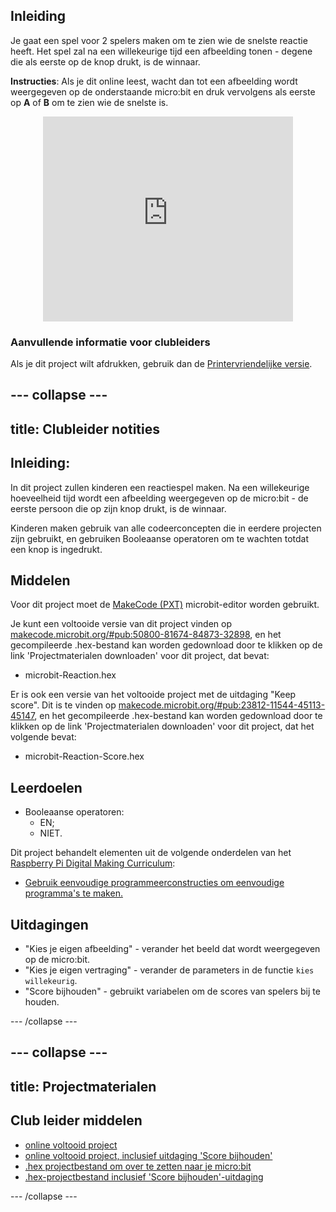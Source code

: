 ## Inleiding

Je gaat een spel voor 2 spelers maken om te zien wie de snelste reactie heeft. Het spel zal na een willekeurige tijd een afbeelding tonen - degene die als eerste op de knop drukt, is de winnaar.

**Instructies**: Als je dit online leest, wacht dan tot een afbeelding wordt weergegeven op de onderstaande micro:bit en druk vervolgens als eerste op **A** of **B** om te zien wie de snelste is.

<div class="trinket" style="width:400px;margin: 0 auto;">
<div style="position:relative;height:0;padding-bottom:81.97%;overflow:hidden;"><iframe style="position:absolute;top:0;left:0;width:100%;height:100%;" src="https://makecode.microbit.org/---run?id=_RAu6KxHvEXMp" allowfullscreen="allowfullscreen" sandbox="allow-popups allow-scripts allow-same-origin" frameborder="0"></iframe></div>
</div>

### Aanvullende informatie voor clubleiders

Als je dit project wilt afdrukken, gebruik dan de [Printervriendelijke versie](https://projects.raspberrypi.org/nl-NL/projects/reaction/print).

--- collapse ---
---
title: Clubleider notities
---

## Inleiding:

In dit project zullen kinderen een reactiespel maken. Na een willekeurige hoeveelheid tijd wordt een afbeelding weergegeven op de micro:bit - de eerste persoon die op zijn knop drukt, is de winnaar.

Kinderen maken gebruik van alle codeerconcepten die in eerdere projecten zijn gebruikt, en gebruiken Booleaanse operatoren om te wachten totdat een knop is ingedrukt.

## Middelen

Voor dit project moet de [MakeCode (PXT)](http://jumpto.cc/pxt-new) microbit-editor worden gebruikt.

Je kunt een voltooide versie van dit project vinden op [makecode.microbit.org/#pub:50800-81674-84873-32898](https://makecode.microbit.org/#pub:50800-81674-84873-32898), en het gecompileerde .hex-bestand kan worden gedownload door te klikken op de link 'Projectmaterialen downloaden' voor dit project, dat bevat:

+ microbit-Reaction.hex

Er is ook een versie van het voltooide project met de uitdaging "Keep score". Dit is te vinden op [makecode.microbit.org/#pub:23812-11544-45113-45147](https://makecode.microbit.org/#pub:23812-11544-45113-45147), en het gecompileerde .hex-bestand kan worden gedownload door te klikken op de link 'Projectmaterialen downloaden' voor dit project, dat het volgende bevat:

+ microbit-Reaction-Score.hex

## Leerdoelen

+ Booleaanse operatoren: 
    + EN;
    + NIET.

Dit project behandelt elementen uit de volgende onderdelen van het [Raspberry Pi Digital Making Curriculum](http://rpf.io/curriculum):

+ [Gebruik eenvoudige programmeerconstructies om eenvoudige programma's te maken.](https://www.raspberrypi.org/curriculum/programming/creator)

## Uitdagingen

+ "Kies je eigen afbeelding" - verander het beeld dat wordt weergegeven op de micro:bit.
+ "Kies je eigen vertraging" - verander de parameters in de functie `kies willekeurig`.
+ "Score bijhouden" - gebruikt variabelen om de scores van spelers bij te houden.

--- /collapse ---

--- collapse ---
---
title: Projectmaterialen
---

## Club leider middelen

+ [online voltooid project](https://makecode.microbit.org/#pub:50800-81674-84873-32898)
+ [online voltooid project, inclusief uitdaging 'Score bijhouden'](https://makecode.microbit.org/#pub:23812-11544-45113-45147)
+ [.hex projectbestand om over te zetten naar je micro:bit](resources/microbit-Reaction.hex)
+ [.hex-projectbestand inclusief 'Score bijhouden'-uitdaging](resources/microbit-Reaction-Score.hex)

--- /collapse ---